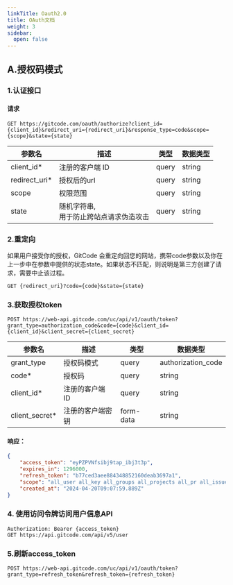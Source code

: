 ```yaml
---
linkTitle: Oauth2.0
title: OAuth文档
weight: 3
sidebar:
  open: false
---
```


## A.授权码模式

### 1.认证接口

#### 请求

`GET https://gitcode.com/oauth/authorize?client_id={client_id}&redirect_uri={redirect_uri}&response_type=code&scope={scope}&state={state}`

| 参数名           | 描述                       | 类型    | 数据类型   |
|---------------|--------------------------|-------|--------|
| client_id*    | 注册的客户端 ID                | query | string | 
| redirect_uri* | 授权后的url                  | query | string |
| scope        | 权限范围                     | query | string |
| state         | 随机字符串,<br/>用于防止跨站点请求伪造攻击 | query | string |

### 2.重定向

如果用户接受你的授权，GitCode 会重定向回您的网站，携带code参数以及你在上一步中在参数中提供的状态state。如果状态不匹配，则说明是第三方创建了请求，需要中止该过程。

`GET {redirect_uri}?code={code}&state={state}`

### 3.获取授权token

`POST https://web-api.gitcode.com/uc/api/v1/oauth/token?grant_type=authorization_code&code={code}&client_id={client_id}&client_secret={client_secret}`

| 参数名            | 描述        | 类型    | 数据类型               |
|----------------|-----------|-------|--------------------|
| grant_type     | 授权码模式     | query | authorization_code | 
| code*          | 授权码       | query | string             | 
| client_id*     | 注册的客户端 ID | query | string             | 
| client_secret* | 注册的客户端密钥  | form-data | string             |

#### 响应：
```json
{
    "access_token": "eyPZPVNfsibj9tap_ibj3t3p",
    "expires_in": 1296000,
    "refresh_token": "b77ced3aee884348852160deab3697a1",
    "scope": "all_user all_key all_groups all_projects all_pr all_issue all_note all_hook all_repository",
    "created_at": "2024-04-20T09:07:59.889Z"
}
```

### 4. 使用访问令牌访问用户信息API
```text
Authorization: Bearer {access_token}
GET https://api.gitcode.com/api/v5/user
```

### 5.刷新access_token
`POST https://web-api.gitcode.com/uc/api/v1/oauth/token?grant_type=refresh_token&refresh_token={refresh_token}`
